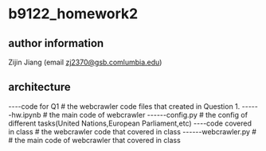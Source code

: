 # b9122_homework2
## author information
Zijin Jiang (email zj2370@gsb.comlumbia.edu)
## architecture
----code for Q1             # the webcrawler code files that created in Question 1.
------hw.ipynb              # the main code of webcrawler 
------config.py             # the config of different tasks(United Nations,European Parliament,etc)
----code covered in class   # the webcrawler code that covered in class
------webcrawler.py         # # the main code of webcrawler that covered in class
